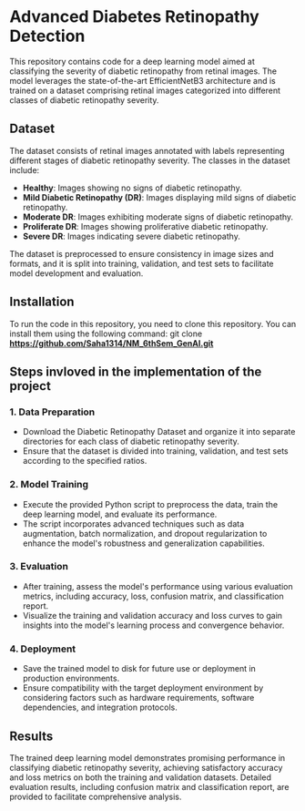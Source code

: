 # Advanced Diabetes Retinopathy Detection

This repository contains code for a deep learning model aimed at classifying the severity of diabetic retinopathy from retinal images. The model leverages the state-of-the-art EfficientNetB3 architecture and is trained on a dataset comprising retinal images categorized into different classes of diabetic retinopathy severity.

## Dataset

The dataset consists of retinal images annotated with labels representing different stages of diabetic retinopathy severity. The classes in the dataset include:

- **Healthy**: Images showing no signs of diabetic retinopathy.
- **Mild Diabetic Retinopathy (DR)**: Images displaying mild signs of diabetic retinopathy.
- **Moderate DR**: Images exhibiting moderate signs of diabetic retinopathy.
- **Proliferate DR**: Images showing proliferative diabetic retinopathy.
- **Severe DR**: Images indicating severe diabetic retinopathy.

The dataset is preprocessed to ensure consistency in image sizes and formats, and it is split into training, validation, and test sets to facilitate model development and evaluation.

## Installation

To run the code in this repository, you need to clone this repository. You can install them using the following command: git clone **https://github.com/Saha1314/NM_6thSem_GenAI.git**


## Steps invloved in the implementation of the project

### 1. Data Preparation
- Download the Diabetic Retinopathy Dataset and organize it into separate directories for each class of diabetic retinopathy severity.
- Ensure that the dataset is divided into training, validation, and test sets according to the specified ratios.

### 2. Model Training
- Execute the provided Python script to preprocess the data, train the deep learning model, and evaluate its performance.
- The script incorporates advanced techniques such as data augmentation, batch normalization, and dropout regularization to enhance the model's robustness and generalization capabilities.

### 3. Evaluation
- After training, assess the model's performance using various evaluation metrics, including accuracy, loss, confusion matrix, and classification report.
- Visualize the training and validation accuracy and loss curves to gain insights into the model's learning process and convergence behavior.

### 4. Deployment
- Save the trained model to disk for future use or deployment in production environments.
- Ensure compatibility with the target deployment environment by considering factors such as hardware requirements, software dependencies, and integration protocols.

## Results

The trained deep learning model demonstrates promising performance in classifying diabetic retinopathy severity, achieving satisfactory accuracy and loss metrics on both the training and validation datasets. Detailed evaluation results, including confusion matrix and classification report, are provided to facilitate comprehensive analysis.
